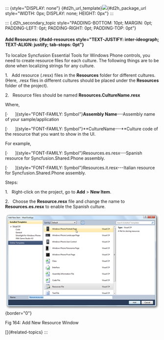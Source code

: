 ::: {style="DISPLAY: none"}
[](ms-xhelp:///?Id=d2h_url_template){#d2h_url_template}![](!package_url!){#d2h_package_url style="WIDTH: 0px; DISPLAY: none; HEIGHT: 0px"}
:::

::: {.d2h_secondary_topic style="PADDING-BOTTOM: 10pt; MARGIN: 0pt; PADDING-LEFT: 0pt; PADDING-RIGHT: 0pt; PADDING-TOP: 0pt"}
#### Add Resources: {#add-resources style="TEXT-JUSTIFY: inter-ideograph; TEXT-ALIGN: justify; tab-stops: 0pt"}

To localize Syncfusion Essential Tools for Windows Phone controls, you need to create resource files for each culture. The following things are to be done when localizing strings for any culture.

1.   Add resource (.resx) files in the **Resources** folder for different cultures. (Here, .resx files in different cultures should be placed under the **Resources** folder of the project).

2.   Resource files should be named **Resources.CultureName.resx**

Where,

[·      ]{style="FONT-FAMILY: Symbol"}**Assembly Name**---Assembly name of your sample/application

[·      ]{style="FONT-FAMILY: Symbol"}**CultureName---**Culture code of the resource that you want to show in the UI.

For example,

[·      ]{style="FONT-FAMILY: Symbol"}Resources.es.resx---Spanish resource for Syncfusion.Shared.Phone assembly.

[·      ]{style="FONT-FAMILY: Symbol"}Resources.it.resx---Italian resource for Syncfusion.Shared.Phone assembly.

Steps:

1.   Right-click on the project, go to **Add** \> **New Item**.

2.   Choose the **Resource.resx** file and change the name to **Resources.es.resx** to enable the Spanish culture.

![](ImagesExt/image78_161.png){border="0"}

Fig 164: Add New Resource Window

[]{#related-topics}
:::
